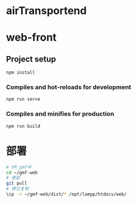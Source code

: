 # airTransportend

# web-front

## Project setup
```
npm install
```

### Compiles and hot-reloads for development
```
npm run serve
```

### Compiles and minifies for production
```
npm run build
```



# 部署

```bash
# VM_gmf中
cd ~/gmf-web
# 更新
git pull
# 拷贝复制
\cp -r ~/gmf-web/dist/* /opt/lampp/htdocs/web/
```


